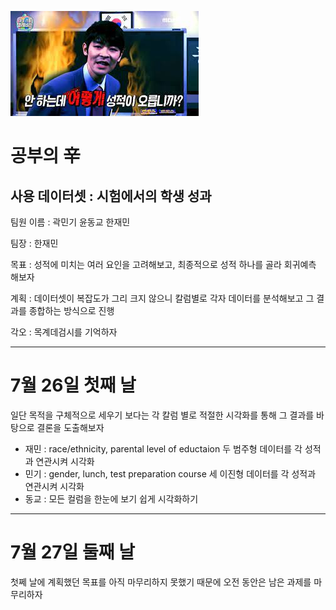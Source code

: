 ![Untitled](cover_gst.jpeg)

# 공부의 **辛**

## 사용 데이터셋 : 시험에서의 학생 성과

팀원 이름 : 곽민기 윤동교 한재민

팀장 :  한재민

목표 :  성적에 미치는 여러 요인을 고려해보고, 최종적으로 성적 하나를 골라 회귀예측 해보자

계획 :  데이터셋이 복잡도가 그리 크지 않으니 칼럼별로 각자 데이터를 분석해보고 그 결과를 종합하는 방식으로 진행

각오 :  목계데검시를 기억하자

---
# 7월 26일 첫째 날

일단 목적을 구체적으로 세우기 보다는 각 칼럼 별로 적절한 시각화를 통해 그 결과를 바탕으로 결론을 도출해보자

- 재민 : race/ethnicity, parental level of eductaion 두 범주형 데이터를 각 성적과 연관시켜 시각화  
- 민기 : gender, lunch, test preparation course 세 이진형 데이터를 각 성적과 연관시켜 시각화  
- 동교 : 모든 컬럼을 한눈에 보기 쉽게 시각화하기

---
# 7월 27일 둘째 날

첫쩨 날에 계획했던 목표를 아직 마무리하지 못했기 때문에 오전 동안은 남은 과제를 마무리하자
